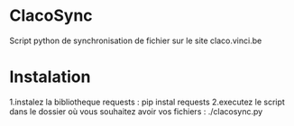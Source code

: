 # ClacoSync
Script python de synchronisation de fichier sur le site claco.vinci.be

# Instalation

1.instalez la bibliotheque requests :
  pip instal requests
2.executez le script dans le dossier où vous souhaitez avoir vos fichiers :
  ./clacosync.py
  
